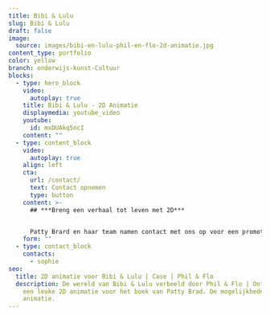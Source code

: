 ```yaml
---
title: Bibi & Lulu
slug: Bibi & Lulu
draft: false
image:
  source: images/bibi-en-lulu-phil-en-flo-2d-animatie.jpg
content_type: portfolio
color: yellow
branch: onderwijs-kunst-Cultuur
blocks:
  - type: hero_block
    video:
      autoplay: true
    title: Bibi & Lulu - 2D Animatie
    displaymedia: youtube_video
    youtube:
      id: mxDUAkq5ncI
    content: ""
  - type: content_block
    video:
      autoplay: true
    align: left
    cta:
      url: /contact/
      text: Contact opnemen
      type: button
    content: >-
      ## ***Breng een verhaal tot leven met 2D***


      Patty Brard en haar team namen contact met ons op voor een promotievideo. Niet voor een TV programma, maar voor Patty's nieuwe kinderboek. Bibi & Lulu, de avonturen van twee doldwaze honden. Na een leuke creatieve sessie waarin we alles leerden over het boek en natuurlijk de hondjes zelf, gingen we aan de slag. Aan de hand van het boek en de daarin beschreven karakteristieken van de honden brachten we Bibi & Lulu tot leven in een [2D animatie](https://www.philenflo.nl/2d-animatie/). Een kort, leuk en zeer creatief project!
    form: ""
  - type: contact_block
    contacts:
      - sophie
seo:
  title: 2D animatie voor Bibi & Lulu | Case | Phil & Flo
  description: De wereld van Bibi & Lulu verbeeld door Phil & Flo | Ontdek hier
    een leuke 2D animatie voor het boek van Patty Brad. De mogelijkheden van
    animatie.
---
```

